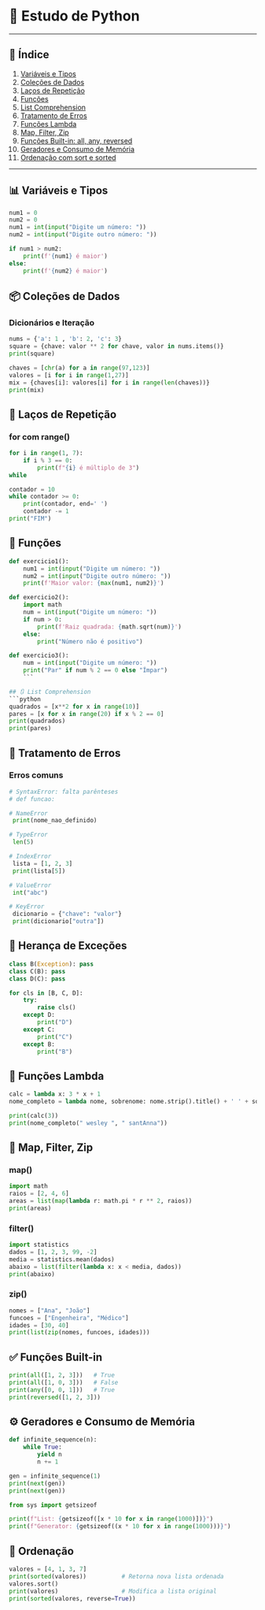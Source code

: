 # 🐍 Estudo de Python

---

## 📌 Índice

1. [Variáveis e Tipos](#variáveis-e-tipos)
2. [Coleções de Dados](#coleções-de-dados)
3. [Laços de Repetição](#laços-de-repetição)
4. [Funções](#funções)
5. [List Comprehension](#list-comprehension)
6. [Tratamento de Erros](#tratamento-de-erros)
7. [Funções Lambda](#funções-lambda)
8. [Map, Filter, Zip](#map-filter-zip)
9. [Funções Built-in: all, any, reversed](#funções-built-in)
10. [Geradores e Consumo de Memória](#geradores-e-consumo-de-memória)
11. [Ordenação com sort e sorted](#ordenação)

---

## 📊 Variáveis e Tipos

```python
num1 = 0
num2 = 0
num1 = int(input("Digite um número: "))
num2 = int(input("Digite outro número: "))

if num1 > num2:
    print(f'{num1} é maior')
else:
    print(f'{num2} é maior')
```
## 📦 Coleções de Dados
### Dicionários e Iteração
``` python
nums = {'a': 1 , 'b': 2, 'c': 3}
square = {chave: valor ** 2 for chave, valor in nums.items()}
print(square)

chaves = [chr(a) for a in range(97,123)]
valores = [i for i in range(1,27)]
mix = {chaves[i]: valores[i] for i in range(len(chaves))}
print(mix)
```
## 🔁 Laços de Repetição
### for com range()
```python
for i in range(1, 7):
    if i % 3 == 0:
        print(f"{i} é múltiplo de 3")
while

contador = 10
while contador >= 0:
    print(contador, end=' ')
    contador -= 1
print("FIM")
```
## 🧮 Funções
```python
def exercicio1():
    num1 = int(input("Digite um número: "))
    num2 = int(input("Digite outro número: "))
    print(f'Maior valor: {max(num1, num2)}')

def exercicio2():
    import math
    num = int(input("Digite um número: "))
    if num > 0:
        print(f'Raiz quadrada: {math.sqrt(num)}')
    else:
        print("Número não é positivo")

def exercicio3():
    num = int(input("Digite um número: "))
    print("Par" if num % 2 == 0 else "Ímpar")
    ```

## 🔃 List Comprehension
```python
quadrados = [x**2 for x in range(10)]
pares = [x for x in range(20) if x % 2 == 0]
print(quadrados)
print(pares)
```
## 🛑 Tratamento de Erros
### Erros comuns
```python
# SyntaxError: falta parênteses
# def funcao:

# NameError
 print(nome_nao_definido)

# TypeError
 len(5)

# IndexError
 lista = [1, 2, 3]
 print(lista[5])

# ValueError
 int("abc")

# KeyError
 dicionario = {"chave": "valor"}
 print(dicionario["outra"])
```
## 🔁 Herança de Exceções
```python
class B(Exception): pass
class C(B): pass
class D(C): pass

for cls in [B, C, D]:
    try:
        raise cls()
    except D:
        print("D")
    except C:
        print("C")
    except B:
        print("B")
```
## 🧠 Funções Lambda
```python
calc = lambda x: 3 * x + 1
nome_completo = lambda nome, sobrenome: nome.strip().title() + ' ' + sobrenome.strip().title()

print(calc(3))
print(nome_completo(" wesley ", " santAnna"))
```
## 🔧 Map, Filter, Zip
### map()
```python
import math
raios = [2, 4, 6]
areas = list(map(lambda r: math.pi * r ** 2, raios))
print(areas)
```
### filter()
```python
import statistics
dados = [1, 2, 3, 99, -2]
media = statistics.mean(dados)
abaixo = list(filter(lambda x: x < media, dados))
print(abaixo)
```
### zip()
```python
nomes = ["Ana", "João"]
funcoes = ["Engenheira", "Médico"]
idades = [30, 40]
print(list(zip(nomes, funcoes, idades)))
```
## ✅ Funções Built-in
```python
print(all([1, 2, 3]))   # True
print(all([1, 0, 3]))   # False
print(any([0, 0, 1]))   # True
print(reversed([1, 2, 3]))
```
## ⚙️ Geradores e Consumo de Memória
```python
def infinite_sequence(n):
    while True:
        yield n
        n += 1

gen = infinite_sequence(1)
print(next(gen))
print(next(gen))

from sys import getsizeof

print(f"List: {getsizeof([x * 10 for x in range(1000)])}")
print(f"Generator: {getsizeof((x * 10 for x in range(1000)))}")

```
## 🔢 Ordenação
```python
valores = [4, 1, 3, 7]
print(sorted(valores))          # Retorna nova lista ordenada
valores.sort()
print(valores)                  # Modifica a lista original
print(sorted(valores, reverse=True))
```
